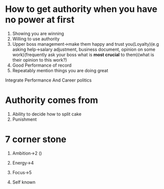 # How to get authority when you have no power at first
1. Showing you are winning
2. Willing to use authority
3. Upper boss management->make them happy and trust you(Loyalty)(e.g asking help->salary adjustment, business document, opinion on some work)(frequently ask your boss what is **most crucial** to them)(what is their opinion to this work?)
4. Good Performance of record
5. Repeatably mention things you are doing great

Integrate Performance And Career politics


# Authority comes from
1. Ability to decide how to split cake
2. Punishment


# 7 corner stone
1. Ambition->2 ()
2. Energy->4
3. Focus->5

4. Self known

